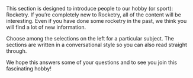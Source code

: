 This section is designed to introduce people to our hobby (or sport): Rocketry. If you’re completely new to Rocketry, all of the content will be interesting. Even if you have done some rocketry in the past, we think you will find a lot of new information.

Choose among the selections on the left for a particular subject. The sections are written in a conversational style so you can also read straight through.

We hope this answers some of your questions and to see you join this fascinating hobby!
